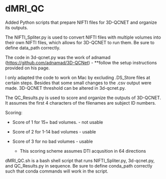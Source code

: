 # dMRI_QC
Added Python scripts that prepare NIFTI files for 3D-QCNET and organize its outputs.


The NIFTI_Spliter.py is used to convert NIFTI files with multiple volumes into their own NIFTI files, which allows for 3D-QCNET to run them. 
Be sure to define data_path correctly.


The code in 3d-qcnet.py was the work of adnamad (https://github.com/adnamad/3D-QCNet) - **follow the setup instructions provided on his page. 

I only adapted the code to work on Mac by excluding .DS_Store files at certain steps. Besides that some small changes to the .csv output were made.
3D-QCNET threshold can be altered in 3d-qcnet.py. 


The QC_Results.py is used to score and organize the outputs of 3D-QCNET. 
It assumes the first 4 characters of the filenames are subject ID numbers.

Scoring: 

   - Score of 1 for 15+ bad volumes. - not usable 
    
   - Score of 2 for 1-14 bad volumes - usable
    
   - Score of 3 for no bad volumes   - usable
    
     * This scoring scheme assumes DTI acqusition in 64 directions 
     

dMRI_QC.sh is a bash shell script that runs NIFTI_Spliter.py, 3d-qcnet.py, and QC_Results.py in sequence. 
Be sure to define conda_path correctly such that conda commands will work in the script. 
